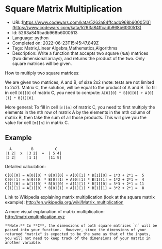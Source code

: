 # Square Matrix Multiplication

 - URL:[https://www.codewars.com/kata/5263a84ffcadb968b6000513](https://www.codewars.com/kata/5263a84ffcadb968b6000513)
 - Id: 5263a84ffcadb968b6000513
 - Language: python
 - Completed on: 2022-06-23T15:45:47.849Z
 - Tags: Matrix,Linear Algebra,Mathematics,Algorithms
 - Description:
Write a function that accepts two square (`NxN`) matrices (two dimensional arrays), and returns the product of the two. Only square matrices will be given.

How to multiply two square matrices: 

We are given two matrices, A and B, of size 2x2 (note: tests are not limited to 2x2). Matrix C, the solution, will be equal to the product of A and B. To fill in cell `[0][0]` of matrix C, you need to compute: `A[0][0] * B[0][0] + A[0][1] * B[1][0]`.

More general: To fill in cell `[n][m]` of matrix C, you need to first multiply the elements in the nth row of matrix A by the elements in the mth column of matrix B, then take the sum of all those products. This will give you the value for cell `[m][n]` in matrix C. 

## Example
```
  A         B          C
|1 2|  x  |3 2|  =  | 5 4|
|3 2|     |1 1|     |11 8|
```

Detailed calculation:
```
C[0][0] = A[0][0] * B[0][0] + A[0][1] * B[1][0] = 1*3 + 2*1 =  5
C[0][1] = A[0][0] * B[0][1] + A[0][1] * B[1][1] = 1*2 + 2*1 =  4
C[1][0] = A[1][0] * B[0][0] + A[1][1] * B[1][0] = 3*3 + 2*1 = 11
C[1][1] = A[1][0] * B[0][1] + A[1][1] * B[1][1] = 3*2 + 2*1 =  8
```
Link to Wikipedia explaining matrix multiplication (look at the square matrix example): 
http://en.wikipedia.org/wiki/Matrix_multiplication

A more visual explanation of matrix multiplication: http://matrixmultiplication.xyz

~~~if:c
**Note:** In **C**, the dimensions of both square matrices `n` will be passed into your function.  However, since the dimensions of your returned "matrix" is expected to be the same as that of the inputs, you will not need to keep track of the dimensions of your matrix in another variable.
~~~
